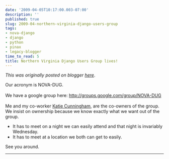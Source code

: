 ```yaml
---
date: '2009-04-05T10:17:00.003-07:00'
description: ''
published: true
slug: 2009-04-northern-virginia-django-users-group
tags:
- nova-django
- django
- python
- pinax
- legacy-blogger
time_to_read: 5
title: Northern Virginia Django Users Group lives!
---
```


*This was originally posted on blogger [here](https://pydanny.blogspot.com/2009/04/northern-virginia-django-users-group.html)*.

Our acronym is NOVA-DUG.<br /><br />We have a google group here: <a href="http://groups.google.com/group/NOVA-DUG">http://groups.google.com/group/NOVA-DUG</a><br /><br />Me and my co-worker <a href="http://elephantangelchild.blogspot.com/">Katie Cunningham</a>, are the co-owners of the group. We insist on ownership because we know exactly what we want out of the group.<br /><ul><li>It has to meet on a night we can easily attend and that night is invariably Wednesday.</li><li>It has to meet at a location we both can get to easily.</li></ul>See you around.

---

